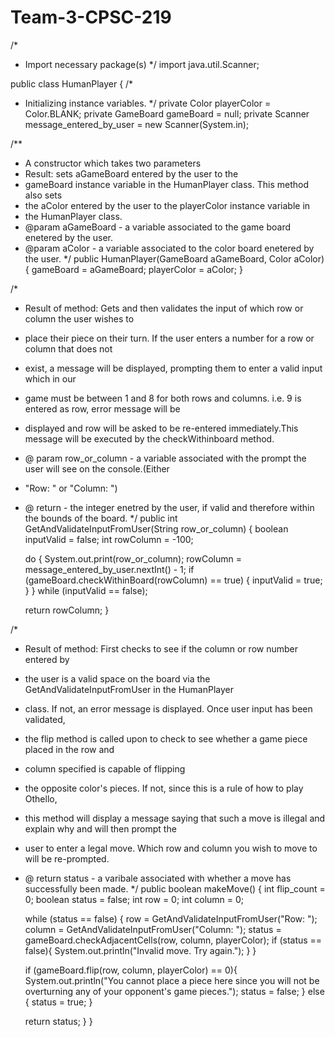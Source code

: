 # Team-3-CPSC-219
/*
* Import necessary package(s)
*/
import java.util.Scanner;

public class HumanPlayer {
  /*
  * Initializing instance variables.
  */
  private Color playerColor = Color.BLANK;
  private GameBoard gameBoard = null;
  private Scanner message_entered_by_user = new Scanner(System.in);

  /**
  * A constructor which takes two parameters
  * Result: sets aGameBoard entered by the user to the
  * gameBoard instance variable in the HumanPlayer class. This method also sets
  * the aColor entered by the user to the playerColor instance variable in
  * the HumanPlayer class.
  * @param aGameBoard - a variable associated to the game board enetered by the user.
  * @param aColor - a variable associated to the color board enetered by the user.
  */
  public HumanPlayer(GameBoard aGameBoard, Color aColor){
    gameBoard = aGameBoard;
    playerColor = aColor;
  }

  /*
  * Result of method: Gets and then validates the input of which row or column the user wishes to
  * place their piece on their turn. If the user enters a number for a row or column that does not
  * exist, a message will be displayed, prompting them to enter a valid input which in our
  * game must be between 1 and 8 for both rows and columns. i.e. 9 is entered as row, error message will be
  * displayed and row will be asked to be re-entered immediately.This message will be executed by the checkWithinboard method.
  * @ param row_or_column - a variable associated with the prompt the user will see on the console.(Either
  * "Row: " or "Column: ")
  * @ return - the integer enetred by the user, if valid and therefore within the bounds of the board.
  */
  public int GetAndValidateInputFromUser(String row_or_column) {
		boolean inputValid = false;
    int rowColumn = -100;

    do {
			System.out.print(row_or_column);
			rowColumn = message_entered_by_user.nextInt() - 1;
      if (gameBoard.checkWithinBoard(rowColumn) == true) {
        inputValid = true;
      }
		} while (inputValid == false);

    return rowColumn;
	}

  /*
  * Result of method: First checks to see if the column or row number entered by
  * the user is a valid space on the board via the GetAndValidateInputFromUser in the HumanPlayer
  * class. If not, an error message is displayed. Once user input has been validated,
  * the flip method is called upon to check to see whether a game piece placed in the row and
  * column specified is capable of flipping
  * the opposite color's pieces. If not, since this is a rule of how to play Othello,
  * this method will display a message saying that such a move is illegal and explain why and will then prompt the
  * user to enter a legal move. Which row and column you wish to move to will be re-prompted.
  * @ return status - a varibale associated with whether a move has successfully been made.
  */
  public boolean makeMove() {
    int flip_count = 0;
    boolean status = false;
    int row = 0;
    int column = 0;

    while (status == false) {
      row = GetAndValidateInputFromUser("Row: ");
      column = GetAndValidateInputFromUser("Column: ");
      status = gameBoard.checkAdjacentCells(row, column, playerColor);
      if (status == false){
        System.out.println("Invalid move. Try again.");
      }
    }

    if (gameBoard.flip(row, column, playerColor) == 0){
      System.out.println("You cannot place a piece here since you will not be overturning any of your opponent's game pieces.");
      status = false;
    }
    else {
      status = true;
    }

    return status;
  }
}

